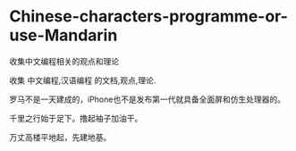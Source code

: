 # Chinese-characters-programme-or-use-Mandarin

收集中文编程相关的观点和理论


收集 中文编程,汉语编程 的文档,观点,理论.


罗马不是一天建成的，iPhone也不是发布第一代就具备全面屏和仿生处理器的。

千里之行始于足下。撸起袖子加油干。

万丈高楼平地起，先建地基。
